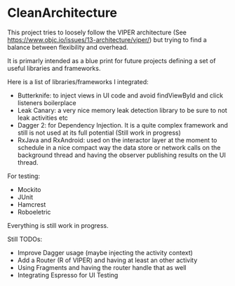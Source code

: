 # CleanArchitecture

This project tries to loosely follow the VIPER architecture (See https://www.objc.io/issues/13-architecture/viper/) but trying to find a balance between flexibility and overhead.

It is primarly intended as a blue print for future projects defining a set of useful libraries and frameworks.

Here is a list of libraries/frameworks I integrated:

- Butterknife: to inject views in UI code and avoid findViewById and click listeners boilerplace
- Leak Canary: a very nice memory leak detection library to be sure to not leak activities etc
- Dagger 2: for Dependency Injection. It is a quite complex framework and still is not used at its full potential (Still work in progress)
- RxJava and RxAndroid: used on the interactor layer at the moment to schedule in a nice compact way the data store or network calls on the background thread and having the observer publishing results on the UI thread.

For testing:

- Mockito
- JUnit
- Hamcrest
- Roboeletric

Everything is still work in progress.

Still TODOs:
- Improve Dagger usage (maybe injecting the activity context)
- Add a Router (R of VIPER) and having at least an other activity
- Using Fragments and having the router handle that as well
- Integrating Espresso for UI Testing
